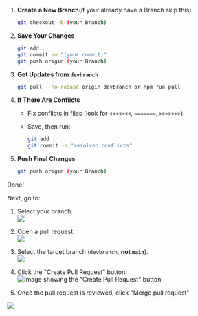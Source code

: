 1. **Create a New Branch**(if your already have a Branch skip this)

   ```bash
   git checkout -b (your Branch)
   ```

2. **Save Your Changes**

   ```bash
   git add .
   git commit -m "(your commit)"
   git push origin (your Branch)
   ```

3. **Get Updates from `devbranch`**

   ```bash
   git pull --no-rebase origin devbranch or npm run pull
   ```

4. **If There Are Conflicts**

   - Fix conflicts in files (look for `<<<<<<<`, `=======`, `>>>>>>>`).

   - Save, then run:

     ```bash
     git add .
     git commit -m "resolved conflicts"
     ```

5. **Push Final Changes**

   ```bash
   git push origin (your Branch)
   ```

Done!

Next, go to:

1. Select your branch.  
   ![](https://s2.loli.net/2024/11/28/RV4l8mnOs6rF2zH.png)

2. Open a pull request.  
   ![](https://s2.loli.net/2024/11/28/UCuNc7ljD9HiIvY.png)

3. Select the target branch (`devbranch`, **not `main`**).  
   ![](https://s2.loli.net/2024/11/28/pgnfGIXJetF5kUh.png)

4. Click the "Create Pull Request" button.  
   ![Image showing the "Create Pull Request" button](https://s2.loli.net/2024/11/28/j4XA7G3oVkaHMey.png)

5. Once the pull request is reviewed, click "Merge pull request"

![](https://s2.loli.net/2024/11/28/arHZCRFD6bwc4LX.png)
